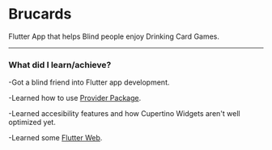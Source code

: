 # Brucards
Flutter App that helps Blind people enjoy Drinking Card Games.

---
### What did I learn/achieve?

-Got a blind friend into Flutter app development.

-Learned how to use [Provider Package](https://pub.dev/packages/provider).

-Learned accesibility features and how Cupertino Widgets aren't well optimized yet.

-Learned some [Flutter Web](https://flutter.dev/web).
